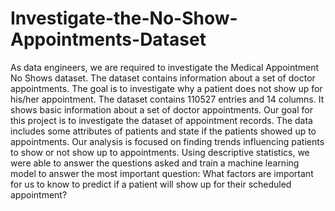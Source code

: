 # Investigate-the-No-Show-Appointments-Dataset

As data engineers, we are required to investigate the Medical Appointment No Shows dataset. The dataset contains information about a set of doctor appointments. 
The goal is to investigate why a patient does not show up for his/her appointment. The dataset contains 110527 entries and 14 columns. It shows basic information about a set of doctor appointments. 
Our goal for this project is to investigate the dataset of appointment records. The data includes some attributes of patients and state if the patients showed up to appointments. 
Our analysis is focused on finding trends influencing patients to show or not show up to appointments. Using descriptive statistics, we were able to answer the questions asked and train a machine learning model to answer the most important question: What factors are important for us to know to predict if a patient will show up for their scheduled appointment?
